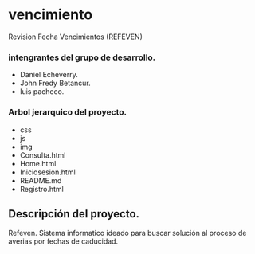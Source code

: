 # vencimiento

Revision Fecha Vencimientos (REFEVEN)

### intengrantes del grupo de desarrollo.
- Daniel Echeverry.
- John Fredy Betancur.
- luis pacheco.

### Arbol jerarquico del proyecto.
- css
- js
- img
- Consulta.html
- Home.html
- Iniciosesion.html
- README.md
- Registro.html

## Descripción del proyecto.
Refeven. Sistema informatico ideado para buscar solución al proceso de averias por fechas de caducidad.
